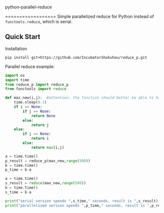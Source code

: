 python-parallel-reduce  

==================
Simple parallelized reduce for Python instead of `functools.reduce`, which is serial.



Quick Start
-----------

Installation

```shell
pip install git+https://github.com/IncubatorShokuhou/reduce_p.git
```

Parallel reduce example:

```python
import os
import time
from reduce_p import reduce_p
from functools import reduce

def max_new(i,j):  #attention: the function should better be able to handle with a None parameter
    time.sleep(0.1)
    if i == None:
        if j == None:
            return None
        else:
            return j
    else:
        if j == None:
            return i
        else:
            return max(i,j)

a = time.time()
p_result = reduce_p(max_new,range(500))
b = time.time()
p_time = b-a

a = time.time()
s_result = reduce(max_new,range(500))
b = time.time()
s_time = b-a

print("serial version spends ",s_time," seconds, result is ",s_result)
print("parallelized version spends ",p_time," seconds, result is ",p_result)
```
